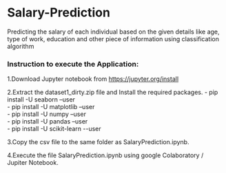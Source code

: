 # Salary-Prediction
Predicting the salary of each individual based on the given details like age, type of work, education and other piece of information using classification algorithm

### Instruction to execute the Application:

1.Download Jupyter notebook from https://jupyter.org/install

2.Extract the dataset1_dirty.zip file and Install the required packages.
	-	pip install -U seaborn –user <br/>
	-	pip install -U matplotlib –user <br/>
	-	pip install -U numpy –user <br/>
	-	pip install -U pandas –user <br/>
	-   pip install -U scikit-learn --user <br/>
	
3.Copy the csv file to the same folder as SalaryPrediction.ipynb.
	
4.Execute the file SalaryPrediction.ipynb using google Colaboratory / Jupiter Notebook.
